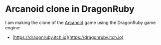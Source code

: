 # Arcanoid clone in DragonRuby
I am making the clone of the [Arcanoid](https://en.wikipedia.org/wiki/Arkanoid) game using the DragonRuby game engine:
* [https://dragonruby.itch.io](https://dragonruby.itch.io)
